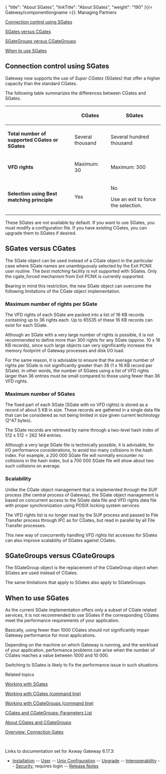 {
    "title": "About SGates",
    "linkTitle": "About SGates",
    "weight": "190"
}{{< Gateway/componentlongname  >}}: Managing Partners

[Connection control using SGates](#connection_control_using_sgates)

[SGates versus CGates](#sgates_v_cgates)

[SGateGroups versus CGateGroups](#sgategroups_v_cgategroups)

[When to use SGates](#when_to_use_sgates)

<span id="connection_control_using_sgates"></span>

## Connection control using SGates

Gateway now supports the use of *Super CGates* (SGates) that offer a higher capacity than the standard CGates.

The following table summarizes the differences between CGates and SGates.

<table>
         
         
         
         
   
   <thead>
      <tr>
<th class="HeadE-Column1-Header1">          </th>
<th class="HeadE-Column1-Header1"><p>CGates</p>         </th>
<th class="HeadD-Column1-Header1"><p>SGates</p>         </th>
      </tr>
   </thead>
   <tbody>
      <tr>
         <td><p><strong>Total number of supported CGates or SGates</strong></p>         </td>
         <td><p>Several thousand</p>         </td>
         <td><p>Several hundred thousand</p>         </td>
      </tr>
      <tr>
         <td><p><strong>VFD rights</strong></p>         </td>
         <td><p>Maximum: 30</p>         </td>
         <td><p>Maximum: 300</p>         </td>
      </tr>
      <tr>
         <td><p><strong>Selection using</strong> <strong>Best matching</strong> <strong>principle</strong></p>         </td>
         <td><p>Yes</p>         </td>
         <td><p>No</p>
<p>Use an exit to force the selection.</p>         </td>
      </tr>
   </tbody>
</table>

These SGates are not available by default. If you want to use SGates, you must modify a configuration file. If you have existing CGates, you can upgrade them to SGates if desired.

<span id="sgates_v_cgates"></span>

## SGates versus CGates

The SGate object can be used instead of a CGate object in the particular case where SGate names are unambiguously selected by the Exit PCNX user routine. The <span style="font-style: italic;">best matching</span> facility is not supported with SGates. Only the <span class="code">cgate\_forced</span> mechanism from Exit PCNX is currently supported.

Bearing in mind this restriction, the new SGate object can overcome the following limitations of the CGate object implementation.

### Maximum number of rights per SGate

The VFD rights of each SGate are packed into a list of 16 KB records containing up to 36 rights each. Up to 65535 of these 16 KB records can exist for each SGate.

Although an SGate with a very large number of rights is possible, it is not recommended to define more than 300 rights for any SGate (approx. 10 x 16 KB records), since such large objects can very significantly increase the memory footprint of Gateway processes and disk I/O load.

For the same reason, it is advisable to ensure that the average number of rights per SGate is not significantly greater than 36 (1 x 16 KB record per SGate). In other words, the number of SGates using a list of VFD rights larger than 36 entries must be small compared to those using fewer than 36 VFD rights.

### Maximum number of SGates

The fixed part of each SGate (SGate with no VFD rights) is stored as a record of about 5 KB in size. These records are gathered in a single data file that can be considered as not being limited in size given current technology (2^47 bytes).

The SGate records are retrieved by name through a two-level hash index of 512 x 512 = 262 144 entries.

Although a very large SGate file is technically possible, it is advisable, for I/O performance considerations, to avoid too many collisions in the hash index. For example, a 200 000 SGate file will normally encounter no collisions in the hash index, but a 700 000 SGate file will show about two such collisions on average.

### Scalability

Unlike the CGate object management that is implemented through the SUP process (the central process of Gateway), the SGate object management is based on concurrent access to the SGate data file and VFD rights data file with proper synchronization using POSIX locking system services.

The VFD rights list is no longer read by the SUP process and passed to File Transfer process through IPC as for CGates, but read in parallel by all File Transfer processes.

This new way of concurrently handling VFD rights list accesses for SGates can also improve scalability of SGates against CGates.

<span id="sgategroups_v_cgategroups"></span>

## SGateGroups versus CGateGroups

The SGateGroup object is the replacement of the CGateGroup object when SGates are used instead of CGates.

The same limitations that apply to SGates also apply to SGateGroups.

<span id="when_to_use_sgates"></span>

## When to use SGates

As the current SGate implementation offers only a subset of CGate related services, it is not recommended to use SGates if the corresponding CGates meet the performance requirements of your application.

Basically, using fewer than 1000 CGates should not significantly impair Gateway performance for most applications.

Depending on the machine on which Gateway is running, and the workload of your application, performance problems can arise when the number of CGates reaches a value between 1000 and 10 000.

Switching to SGates is likely to fix the performance issue in such situations.

Related topics

[Working with SGates](../sgates_working_with)

[Working with CGates (command line)](../working_with_cgates_cli)

[Working with CGateGroups (command line)](../working_with_cgates_cli/working_with_cgategroups_cli)

[CGates and CGateGroups: Parameters List](../working_with_cgates_cli/cgates_parameter_list)

[About CGates and CGateGroups](../)

[Overview: Connection Gates](../../../ov_gateway/ov_connection_gates)

 

Links to documentation set for Axway Gateway <span class="mc-variable axway_variables.Release_Number variable">6.17.3</span>:

-   [Installation](/bundle/Gateway_6173_InstallationGuide_allOS_en_HTML5/page/Content/start_page.htm) -- [User](/bundle/Gateway_6173_UsersGuide_allOS_en_HTML5/page/Content/start_page.htm) -- [Unix Configuration](/bundle/Gateway_6173_ConfigurationGuide_UNIX_en_HTML5/page/Content/start_page.htm) -- [Upgrade](/bundle/Gateway_6173_UpgradeGuide_allOS_en_HTML5/page/Content/start_page.htm) -- [Interoperability](/bundle/Gateway_6173_InteroperabilityGuide_allOS_en_HTML5/page/Content/start_page.htm) -- [Security](/bundle/Gateway_6173_SecurityGuide_allOS_en_HTML5/page/Content/start_page.htm), requires login -- [Release Notes](/bundle/Gateway_6173_ReleaseNotes_allOS_en_HTML5/page/Content/Gateway_ReleaseNotes_allOS_en.htm)
